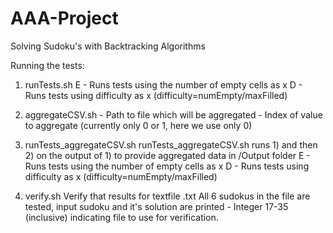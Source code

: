 # AAA-Project
Solving Sudoku's with Backtracking Algorithms

Running the tests:

1) runTests.sh <metric>
	<metric> E - Runs tests using the number of empty cells as x
	<metric> D - Runs tests using difficulty as x (difficulty=numEmpty/maxFilled)

2) aggregateCSV.sh <filepath> <index>
	<filepath> - Path to file which will be aggregated
	<index> - Index of value to aggregate (currently only 0 or 1, here we use only 0)

3) runTests_aggregateCSV.sh <metric>
	runTests_aggregateCSV.sh runs 1) and then 2) on the output of 1) to provide aggregated data in /Output folder
	<metric> E - Runs tests using the number of empty cells as x
	<metric> D - Runs tests using difficulty as x (difficulty=numEmpty/maxFilled)

4) verify.sh <numEmpty>
	Verify that results for textfile <numEmpty>.txt
	All 6 sudokus in the file are tested, input sudoku and it's solution are printed
	<numEmpty> - Integer 17-35 (inclusive) indicating file to use for verification.
